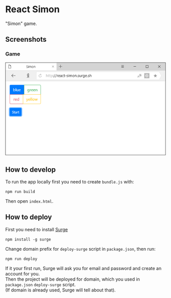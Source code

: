 # React Simon
"Simon" game.

## Screenshots

### Game
<img src="https://github.com/fortymorgan/reactSimon/blob/master/screenshots/Game.png" alt="Game" title="Game" />

## How to develop
To run the app locally first you need to create `bundle.js` with:
```
npm run build
```
Then open `index.html`.

## How to deploy
First you need to install [Surge](http://surge.sh)
```
npm install -g surge
```
Change domain prefix for `deploy-surge` script in `package.json`, then run:
```
npm run deploy
```
If it your first run, Surge will ask you for email and password and create an account for you.  
Then the project will be deployed for domain, which you used in `package.json` `deploy-surge` script.  
(If domain is already used, Surge will tell about that).
